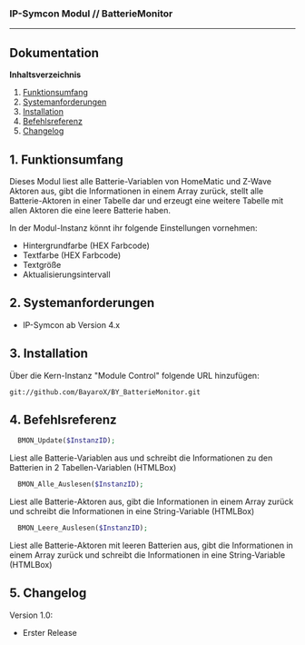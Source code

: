 ### IP-Symcon Modul // BatterieMonitor
---

## Dokumentation

**Inhaltsverzeichnis**

1. [Funktionsumfang](#1-funktionsumfang) 
2. [Systemanforderungen](#2-systemanforderungen)
3. [Installation](#3-installation)
4. [Befehlsreferenz](#4-befehlsreferenz)
5. [Changelog](#5-changelog) 

## 1. Funktionsumfang
Dieses Modul liest alle Batterie-Variablen von HomeMatic und Z-Wave Aktoren aus, gibt die Informationen in einem Array zurück,
stellt alle Batterie-Aktoren in einer Tabelle dar und erzeugt eine weitere Tabelle mit allen Aktoren die eine leere Batterie haben.

In der Modul-Instanz könnt ihr folgende Einstellungen vornehmen:
- Hintergrundfarbe (HEX Farbcode)
- Textfarbe (HEX Farbcode)
- Textgröße
- Aktualisierungsintervall


## 2. Systemanforderungen
- IP-Symcon ab Version 4.x

## 3. Installation
Über die Kern-Instanz "Module Control" folgende URL hinzufügen:

`git://github.com/BayaroX/BY_BatterieMonitor.git`


## 4. Befehlsreferenz
```php
  BMON_Update($InstanzID);
```
Liest alle Batterie-Variablen aus und schreibt die Informationen zu den Batterien in 2 Tabellen-Variablen (HTMLBox)

```php
  BMON_Alle_Auslesen($InstanzID);
```
Liest alle Batterie-Aktoren aus, gibt die Informationen in einem Array zurück und schreibt die Informationen in
eine String-Variable (HTMLBox)

```php
  BMON_Leere_Auslesen($InstanzID);
```
Liest alle Batterie-Aktoren mit leeren Batterien aus, gibt die Informationen in einem Array zurück und schreibt
die Informationen in eine String-Variable (HTMLBox)


## 5. Changelog
Version 1.0:
  - Erster Release
